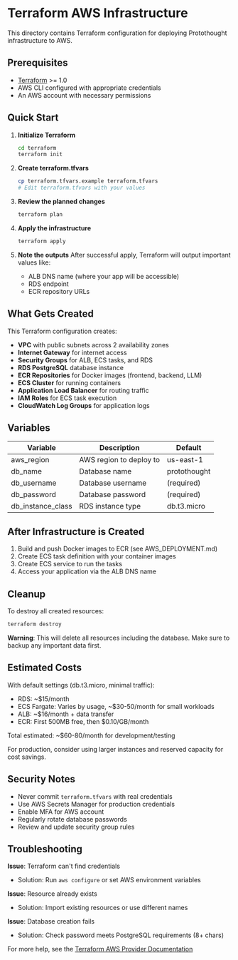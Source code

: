 # Terraform AWS Infrastructure

This directory contains Terraform configuration for deploying Protothought infrastructure to AWS.

## Prerequisites

- [Terraform](https://www.terraform.io/downloads.html) >= 1.0
- AWS CLI configured with appropriate credentials
- An AWS account with necessary permissions

## Quick Start

1. **Initialize Terraform**
   ```bash
   cd terraform
   terraform init
   ```

2. **Create terraform.tfvars**
   ```bash
   cp terraform.tfvars.example terraform.tfvars
   # Edit terraform.tfvars with your values
   ```

3. **Review the planned changes**
   ```bash
   terraform plan
   ```

4. **Apply the infrastructure**
   ```bash
   terraform apply
   ```

5. **Note the outputs**
   After successful apply, Terraform will output important values like:
   - ALB DNS name (where your app will be accessible)
   - RDS endpoint
   - ECR repository URLs

## What Gets Created

This Terraform configuration creates:

- **VPC** with public subnets across 2 availability zones
- **Internet Gateway** for internet access
- **Security Groups** for ALB, ECS tasks, and RDS
- **RDS PostgreSQL** database instance
- **ECR Repositories** for Docker images (frontend, backend, LLM)
- **ECS Cluster** for running containers
- **Application Load Balancer** for routing traffic
- **IAM Roles** for ECS task execution
- **CloudWatch Log Groups** for application logs

## Variables

| Variable | Description | Default |
|----------|-------------|---------|
| aws_region | AWS region to deploy to | us-east-1 |
| db_name | Database name | protothought |
| db_username | Database username | (required) |
| db_password | Database password | (required) |
| db_instance_class | RDS instance type | db.t3.micro |

## After Infrastructure is Created

1. Build and push Docker images to ECR (see AWS_DEPLOYMENT.md)
2. Create ECS task definition with your container images
3. Create ECS service to run the tasks
4. Access your application via the ALB DNS name

## Cleanup

To destroy all created resources:

```bash
terraform destroy
```

**Warning**: This will delete all resources including the database. Make sure to backup any important data first.

## Estimated Costs

With default settings (db.t3.micro, minimal traffic):
- RDS: ~$15/month
- ECS Fargate: Varies by usage, ~$30-50/month for small workloads
- ALB: ~$16/month + data transfer
- ECR: First 500MB free, then $0.10/GB/month

Total estimated: ~$60-80/month for development/testing

For production, consider using larger instances and reserved capacity for cost savings.

## Security Notes

- Never commit `terraform.tfvars` with real credentials
- Use AWS Secrets Manager for production credentials
- Enable MFA for AWS account
- Regularly rotate database passwords
- Review and update security group rules

## Troubleshooting

**Issue**: Terraform can't find credentials
- Solution: Run `aws configure` or set AWS environment variables

**Issue**: Resource already exists
- Solution: Import existing resources or use different names

**Issue**: Database creation fails
- Solution: Check password meets PostgreSQL requirements (8+ chars)

For more help, see the [Terraform AWS Provider Documentation](https://registry.terraform.io/providers/hashicorp/aws/latest/docs)
